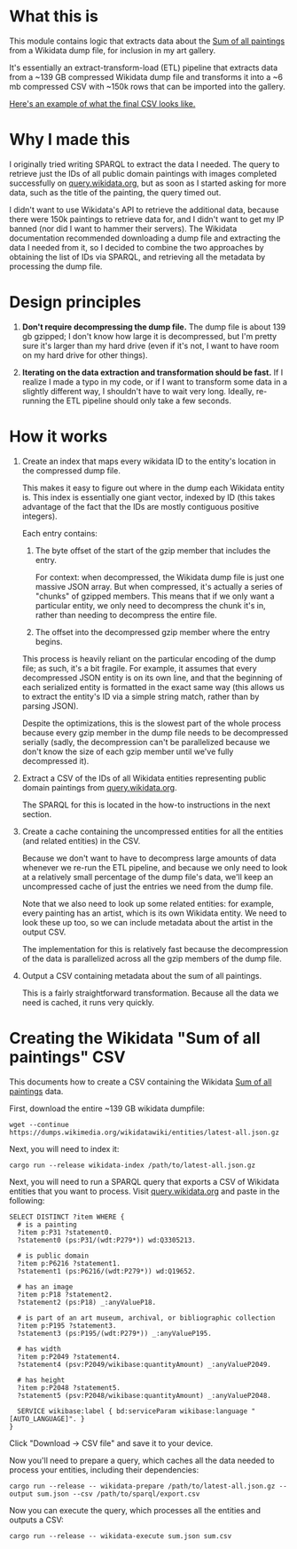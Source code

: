 # What this is

This module contains logic that extracts data about the [Sum of all paintings][] from a Wikidata dump file, for inclusion in my art gallery.

It's essentially an extract-transform-load (ETL) pipeline that extracts data from a ~139 GB compressed Wikidata dump file and transforms it into a ~6 mb compressed CSV with ~150k rows that can be imported into the gallery.

[Here's an example of what the final CSV looks like.](https://docs.google.com/spreadsheets/d/1Gzu3aULsK3WlU5dWwdVrZwOCSZTLa4t8BkExHfmQOrE/edit?usp=sharing)

# Why I made this

I originally tried writing SPARQL to extract the data I needed. The query to retrieve just the IDs of all public domain paintings with images completed successfully on [query.wikidata.org][], but as soon as I started asking for more data, such as the title of the painting, the query timed out.

I didn't want to use Wikidata's API to retrieve the additional data, because there were 150k paintings to retrieve data for, and I didn't want to get my IP banned (nor did I want to hammer their servers). The Wikidata documentation recommended downloading a dump file and extracting the data I needed from it, so I decided to combine the two approaches by obtaining the list of IDs via SPARQL, and retrieving all the metadata by processing the dump file.

# Design principles

1. **Don't require decompressing the dump file.** The dump file is about 139 gb gzipped; I don't know how large it is decompressed, but I'm pretty sure it's larger than my hard drive (even if it's not, I want to have room on my hard drive for other things).

2. **Iterating on the data extraction and transformation should be fast.** If I realize I made a typo in my code, or if I want to transform some data in a slightly different way, I shouldn't have to wait very long. Ideally, re-running the ETL pipeline should only take a few seconds.

# How it works

1.  Create an index that maps every wikidata ID to the entity's location in the compressed dump file.

    This makes it easy to figure out where in the dump each Wikidata entity is. This index is essentially one giant vector, indexed by ID (this takes advantage of the fact that the IDs are mostly contiguous positive integers).

    Each entry contains:

      1. The byte offset of the start of the gzip member that includes the entry.

         For context: when decompressed, the Wikidata dump file is just one massive JSON array. But when compressed, it's actually a series of "chunks" of gzipped members. This means that if we only want a particular entity, we only need to decompress the chunk it's in, rather than needing to decompress the entire file.

      2. The offset into the decompressed gzip member where the entry begins.

    This process is heavily reliant on the particular encoding of the dump file; as such, it's a bit fragile. For example, it assumes that every decompressed JSON entity is on its own line, and that the beginning of each serialized entity is formatted in the exact same way (this allows us to extract the entity's ID via a simple string match, rather than by parsing JSON).

    Despite the optimizations, this is the slowest part of the whole process because every gzip member in the dump file needs to be decompressed serially (sadly, the decompression can't be parallelized because we don't know the size of each gzip member until we've fully decompressed it).

2.  Extract a CSV of the IDs of all Wikidata entities representing public domain paintings from [query.wikidata.org][].

    The SPARQL for this is located in the how-to instructions in the next section.

3.  Create a cache containing the uncompressed entities for all the entities (and related entities) in the CSV.

    Because we don't want to have to decompress large amounts of data whenever we re-run the ETL pipeline, and because we only need to look at a relatively small percentage of the dump file's data, we'll keep an uncompressed cache of just the entries we need from the dump file.

    Note that we also need to look up some related entities: for example, every painting has an artist, which is its own Wikidata entity. We need to look these up too, so we can include metadata about the artist in the output CSV.

    The implementation for this is relatively fast because the decompression of the data is parallelized across all the gzip members of the dump file.

4.  Output a CSV containing metadata about the sum of all paintings.

    This is a fairly straightforward transformation. Because all the data we need is cached, it runs very quickly.

# Creating the Wikidata "Sum of all paintings" CSV

This documents how to create a CSV containing the Wikidata [Sum of all paintings][] data.

First, download the entire ~139 GB wikidata dumpfile:

```
wget --continue https://dumps.wikimedia.org/wikidatawiki/entities/latest-all.json.gz
```

Next, you will need to index it:

```
cargo run --release wikidata-index /path/to/latest-all.json.gz
```

Next, you will need to run a SPARQL query that exports a CSV of Wikidata entities that you want to process. Visit [query.wikidata.org][] and paste in the following:

```sparql
SELECT DISTINCT ?item WHERE {
  # is a painting
  ?item p:P31 ?statement0.
  ?statement0 (ps:P31/(wdt:P279*)) wd:Q3305213.

  # is public domain
  ?item p:P6216 ?statement1.
  ?statement1 (ps:P6216/(wdt:P279*)) wd:Q19652.

  # has an image
  ?item p:P18 ?statement2.
  ?statement2 (ps:P18) _:anyValueP18.

  # is part of an art museum, archival, or bibliographic collection
  ?item p:P195 ?statement3.
  ?statement3 (ps:P195/(wdt:P279*)) _:anyValueP195.

  # has width
  ?item p:P2049 ?statement4.
  ?statement4 (psv:P2049/wikibase:quantityAmount) _:anyValueP2049.

  # has height
  ?item p:P2048 ?statement5.
  ?statement5 (psv:P2048/wikibase:quantityAmount) _:anyValueP2048.

  SERVICE wikibase:label { bd:serviceParam wikibase:language "[AUTO_LANGUAGE]". }
}
```

Click "Download -> CSV file" and save it to your device.

Now you'll need to prepare a query, which caches all the data needed to process your entities, including their dependencies:

```
cargo run --release -- wikidata-prepare /path/to/latest-all.json.gz --output sum.json --csv /path/to/sparql/export.csv
```

Now you can execute the query, which processes all the entities and outputs a CSV:

```
cargo run --release -- wikidata-execute sum.json sum.csv
```

[Sum of all paintings]: https://www.wikidata.org/wiki/Wikidata:WikiProject_sum_of_all_paintings
[query.wikidata.org]: https://query.wikidata.org
